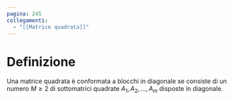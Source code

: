 ```yaml
---
pagina: 245
collegamenti:
  - "[[Matrice quadrata]]"
---
```

# Definizione
Una matrice quadrata è conformata a blocchi in diagonale se consiste di un numero $M\ge 2$ di sottomatrici quadrate $A_1,A_2,\ldots,A_m$ disposte in diagonale.
